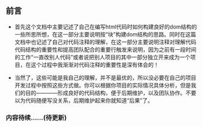 ## 前言

* 首先这个文档中主要记述了自己在编写html代码时如何构建良好的dom结构的一些所思所想，在这一部分主要说明按“块”构建dom结构的思路。同时在这篇文档中也记述了自己对代码注释的理解，在这一部分主要说明注释对理解代码代码结构的重要性和提高团队配合的重要行触发来说明，因为之前有一段时间的工作“一直改别人代码”或者说把别人项目的其中一部分独立开来成为一个项目，在这个过程中我渐渐对代码注释的重要性是深有体会的！

* 当然了，这些可能是我自己的理解，并不是最优的，所以没必要在自己的项目开发过程中按照这些方式做。你可以根据你项目的实际情况具体分析，但是我们的目的————形成良好的代码结构，便于后期维护，以及团队协作。不要以为代码随便写没关系，后期维护起来你就知道“后果”了。

### 内容待续……(待更新)